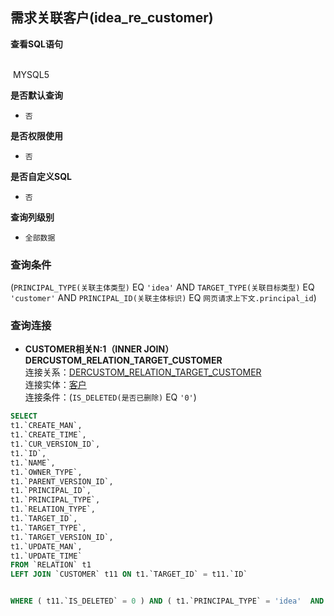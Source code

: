 ## 需求关联客户(idea_re_customer) <!-- {docsify-ignore-all} -->



<p class="panel-title"><b>查看SQL语句</b></p>
<br>

<el-row>
&nbsp;<el-tag @click="MYSQL5 = true">MYSQL5</el-tag>
</el-row>

<br>
<p class="panel-title"><b>是否默认查询</b></p>

* `否`

<p class="panel-title"><b>是否权限使用</b></p>

* `否`

<p class="panel-title"><b>是否自定义SQL</b></p>

* `否`

<p class="panel-title"><b>查询列级别</b></p>

* `全部数据`



### 查询条件

(`PRINCIPAL_TYPE(关联主体类型)` EQ `'idea'` AND `TARGET_TYPE(关联目标类型)` EQ `'customer'` AND `PRINCIPAL_ID(关联主体标识)` EQ `网页请求上下文.principal_id`)



### 查询连接
* **CUSTOMER相关N:1（INNER JOIN）DERCUSTOM_RELATION_TARGET_CUSTOMER**<br>
连接关系：[DERCUSTOM_RELATION_TARGET_CUSTOMER](der/DERCUSTOM_RELATION_TARGET_CUSTOMER)<br>
连接实体：[客户](module/ProdMgmt/customer)<br>
连接条件：(`IS_DELETED(是否已删除)` EQ `'0'`)<br>




<el-dialog v-model="MYSQL5" title="MYSQL5">

```sql
SELECT
t1.`CREATE_MAN`,
t1.`CREATE_TIME`,
t1.`CUR_VERSION_ID`,
t1.`ID`,
t1.`NAME`,
t1.`OWNER_TYPE`,
t1.`PARENT_VERSION_ID`,
t1.`PRINCIPAL_ID`,
t1.`PRINCIPAL_TYPE`,
t1.`RELATION_TYPE`,
t1.`TARGET_ID`,
t1.`TARGET_TYPE`,
t1.`TARGET_VERSION_ID`,
t1.`UPDATE_MAN`,
t1.`UPDATE_TIME`
FROM `RELATION` t1 
LEFT JOIN `CUSTOMER` t11 ON t1.`TARGET_ID` = t11.`ID` 


WHERE ( t11.`IS_DELETED` = 0 ) AND ( t1.`PRINCIPAL_TYPE` = 'idea'  AND  t1.`TARGET_TYPE` = 'customer'  AND  t1.`PRINCIPAL_ID` = #{ctx.webcontext.principal_id} )
```

</el-dialog>

<script>
 const { createApp } = Vue
  createApp({
    data() {
      return {
                MYSQL5 : false
        
      }
    },
    methods: {
    }
  }).use(ElementPlus).mount('#app')
</script>